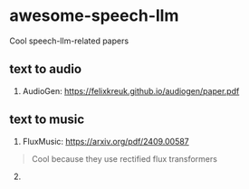 # awesome-speech-llm

Cool speech-llm-related papers


## text to audio
1. AudioGen: https://felixkreuk.github.io/audiogen/paper.pdf

## text to music
1. FluxMusic: https://arxiv.org/pdf/2409.00587
> Cool because they use rectified flux transformers
2. 

